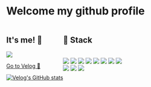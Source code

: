 <!-- <div align="center">  -->


#   Welcome my github profile 


<div style="display: flex; justify-content: space-between;">
<div style="display:flex felx-direction: row;">

## It's me! :wave:

<!-- ## :deciduous_tree:  -->
<!-- <br/> -->

<a href="https://velog.io/@turtle_hw" target="_blank"><img src="https://img.shields.io/badge/Velog-20c997?style=flat-square&logo=Vimeo&logoColor=white"/>  

<div>
Go to Velog 💨 </a> 
<!-- <summary>Go to Velog </summary> -->

<!-- <br/> -->
<!-- <details> -->

<!-- <br /> -->

[![Velog's GitHub stats](https://velog-readme-stats.vercel.app/api?name=turtle_hw)](https://velog.io/@turtle_hw)

<!-- </details> -->
<br/>
</div>
<!-- <details>
<summary>GitHub stats</summary>

<!-- <details> -->
<!-- <summary>GitHub stats</summary> -->
<!-- Status

![Anurag's GitHub stats](https://github-readme-stats.vercel.app/api?username=Jo-hye-won&theme=material-palenight&show_icons=true)

</details> -->

 </div>

 
<div style="flex: 1;">

##  :purple_heart: Stack
  
 <br/>
 <!--파이썬 -->
<img src="https://img.shields.io/badge/python-3776AB?style=for-the-badge&logo=python&logoColor=white">

<!-- HTML -->
<img src="https://img.shields.io/badge/HTML5-E34F26?style=for-the-badge&logo=HTML5&logoColor=white">

<!-- CSS -->
<img src="https://img.shields.io/badge/CSS3-1572B6?style=for-the-badge&logo=CSS3&logoColor=white">

<!-- bootstrap -->
<img src="https://img.shields.io/badge/bootstrap-7952B3?style=for-the-badge&logo=bootstrap&logoColor=white">

<!-- Django -->
 <img src="https://img.shields.io/badge/django-6DB33F?style=for-the-badge&logo=django&logoColor=white">

<!-- vue.js -->
<img src="https://img.shields.io/badge/Vue.js-35495E?style=for-the-badge&logo=vue.js&logoColor=4FC08D">


<!-- 자바스크립트 -->
<img src="https://img.shields.io/badge/javascript-F7DF1E?style=for-the-badge&logo=javascript&logoColor=black"> 

<!-- powershell -->
<img src="https://img.shields.io/badge/Powershell-2CA5E0?style=for-the-badge&logo=powershell&logoColor=white">

</br>

<!-- git -->
<img src="https://img.shields.io/badge/git-F05032?style=for-the-badge&logo=git&logoColor=white">

<!-- github -->
<img src="https://img.shields.io/badge/github-181717?style=for-the-badge&logo=github&logoColor=white">

<!-- VSCode -->
<img src="https://img.shields.io/badge/VSCode-007ACC?style=for-the-badge&logo=VisualStudioCode&logoColor=white">
 
   <br/>
   <br/>

</div>
</div>
<!-- </div> -->
